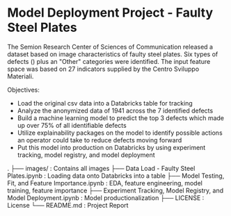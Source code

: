 # Model Deployment Project - Faulty Steel Plates

The Semion Research Center of Sciences of Communication released a dataset based on image characteristics of faulty steel plates. Six types of defects () plus an "Other" categories were identified. The input feature space was based on 27 indicators supplied by the Centro Sviluppo Materiali. 

Objectives:
- Load the original csv data into a Databricks table for tracking
- Analyze the anonymized data of 1941 across the 7 identified defects
- Build a machine learning model to predict the top 3 defects which made up over 75% of all identifiable defects
- Utilize explainability packages on the model to identify possible actions an operator could take to reduce defects moving forward
- Put this model into production on Databricks by using experiment tracking, model registry, and model deployment 


.
├── images/                                                             : Contains all images
├── Data Load - Faulty Steel Plates.ipynb                               : Loading data onto Databricks into a table
├── Model Testing, Fit, and Feature Importance.ipynb                    : EDA, feature engineering, model training, feature importance
├── Experiment Tracking, Model Registry, and Model Deployment.ipynb     : Model productionalization
├── LICENSE                                     : License
└── README.md                                   : Project Report 
